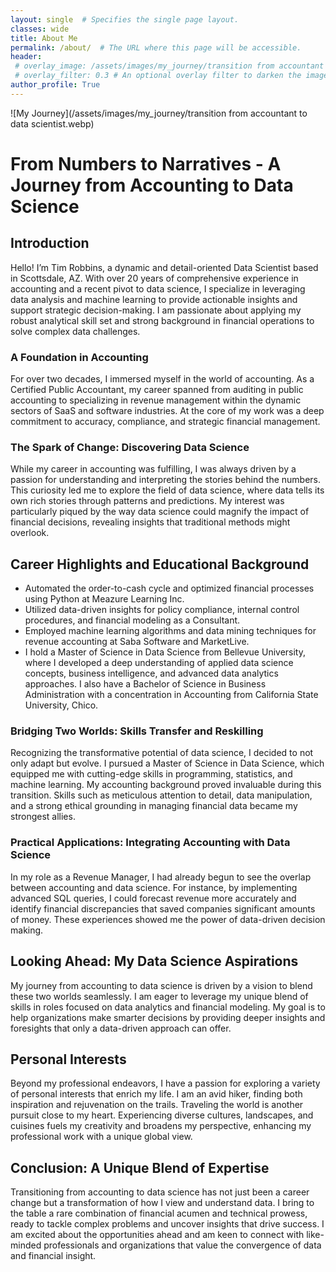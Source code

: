 ```yaml
---
layout: single  # Specifies the single page layout.
classes: wide
title: About Me
permalink: /about/  # The URL where this page will be accessible.
header:
 # overlay_image: /assets/images/my_journey/transition from accountant to data scientist.webp
 # overlay_filter: 0.3 # An optional overlay filter to darken the image for better text readability
author_profile: True
---
```

![My Journey](/assets/images/my_journey/transition from accountant to data scientist.webp)

# From Numbers to Narratives - A Journey from Accounting to Data Science

## Introduction

Hello! I’m Tim Robbins, a dynamic and detail-oriented Data Scientist based in Scottsdale, AZ. With over 20 years of comprehensive experience in accounting and a recent pivot to data science, I specialize in leveraging data analysis and machine learning to provide actionable insights and support strategic decision-making. I am passionate about applying my robust analytical skill set and strong background in financial operations to solve complex data challenges.

### A Foundation in Accounting

For over two decades, I immersed myself in the world of accounting. As a Certified Public Accountant, my career spanned from auditing in public accounting to specializing in revenue management within the dynamic sectors of SaaS and software industries. At the core of my work was a deep commitment to accuracy, compliance, and strategic financial management.

### The Spark of Change: Discovering Data Science

While my career in accounting was fulfilling, I was always driven by a passion for understanding and interpreting the stories behind the numbers. This curiosity led me to explore the field of data science, where data tells its own rich stories through patterns and predictions. My interest was particularly piqued by the way data science could magnify the impact of financial decisions, revealing insights that traditional methods might overlook.

## Career Highlights and Educational Background

- Automated the order-to-cash cycle and optimized financial processes using Python at Meazure Learning Inc.
- Utilized data-driven insights for policy compliance, internal control procedures, and financial modeling as a Consultant.
- Employed machine learning algorithms and data mining techniques for revenue accounting at Saba Software and MarketLive.
- I hold a Master of Science in Data Science from Bellevue University, where I developed a deep understanding of applied data science concepts, business intelligence, and advanced data analytics approaches. I also have a Bachelor of Science in Business Administration with a concentration in Accounting from California State University, Chico.

### Bridging Two Worlds: Skills Transfer and Reskilling

Recognizing the transformative potential of data science, I decided to not only adapt but evolve. I pursued a Master of Science in Data Science, which equipped me with cutting-edge skills in programming, statistics, and machine learning. My accounting background proved invaluable during this transition. Skills such as meticulous attention to detail, data manipulation, and a strong ethical grounding in managing financial data became my strongest allies.

### Practical Applications: Integrating Accounting with Data Science

In my role as a Revenue Manager, I had already begun to see the overlap between accounting and data science. For instance, by implementing advanced SQL queries, I could forecast revenue more accurately and identify financial discrepancies that saved companies significant amounts of money. These experiences showed me the power of data-driven decision making.

## Looking Ahead: My Data Science Aspirations

My journey from accounting to data science is driven by a vision to blend these two worlds seamlessly. I am eager to leverage my unique blend of skills in roles focused on data analytics and financial modeling. My goal is to help organizations make smarter decisions by providing deeper insights and foresights that only a data-driven approach can offer.

## Personal Interests

Beyond my professional endeavors, I have a passion for exploring a variety of personal interests that enrich my life. I am an avid hiker, finding both inspiration and rejuvenation on the trails. Traveling the world is another pursuit close to my heart. Experiencing diverse cultures, landscapes, and cuisines fuels my creativity and broadens my perspective, enhancing my professional work with a unique global view.

## Conclusion: A Unique Blend of Expertise

Transitioning from accounting to data science has not just been a career change but a transformation of how I view and understand data. I bring to the table a rare combination of financial acumen and technical prowess, ready to tackle complex problems and uncover insights that drive success. I am excited about the opportunities ahead and am keen to connect with like-minded professionals and organizations that value the convergence of data and financial insight.

